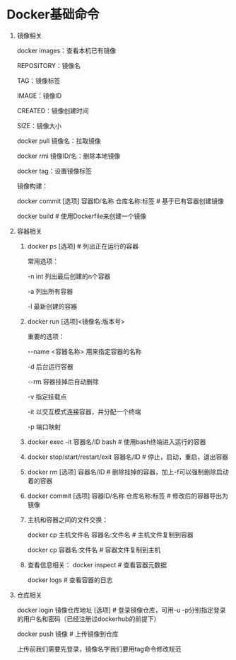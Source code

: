 # Docker基础命令

1. 镜像相关

   docker images：查看本机已有镜像

   REPOSITORY：镜像名

   TAG：镜像标签

   IMAGE：镜像ID

   CREATED：镜像创建时间

   SIZE：镜像大小

   docker pull 镜像名：拉取镜像

   docker rmi 镜像ID/名：删除本地镜像

   docker tag：设置镜像标签

   镜像构建：

   docker commit [选项] 容器ID/名称 仓库名称:标签 # 基于已有容器创建镜像

   docker build # 使用Dockerfile来创建一个镜像

2. 容器相关

   1. docker ps [选项] # 列出正在运行的容器

      常用选项：

      -n int 列出最后创建的n个容器

      -a 列出所有容器

      -l 最新创建的容器

   2. docker run [选项]\<镜像名:版本号>

      重要的选项：

      --name \<容器名称> 用来指定容器的名称

      -d 后台运行容器

      --rm 容器挂掉后自动删除

      -v 指定挂载点

      -it 以交互模式连接容器，并分配一个终端

      -p 端口映射

   3. docker exec -it  容器名/ID bash # 使用bash终端进入运行的容器

   4. docker stop/start/restart/exit 容器名/ID # 停止，启动，重启，退出容器

   5. docker rm [选项]  容器名/ID  # 删除挂掉的容器，加上-f可以强制删除启动着的容器

   6. docker commit  [选项]  容器ID/名称 仓库名称:标签    # 修改后的容器导出为镜像

   7. 主机和容器之间的文件交换：

      docker cp 主机文件名 容器名:文件名 # 主机文件复制到容器

      docker cp 容器名:文件名 # 容器文件复制到主机

   8. 查看信息相关：
      docker inspect # 查看容器元数据

      docker logs # 查看容器的日志

3. 仓库相关

   docker login 镜像仓库地址 [选项] # 登录镜像仓库，可用-u -p分别指定登录的用户名和密码（已经注册过dockerhub的前提下）

   docker push 镜像 # 上传镜像到仓库

   上传前我们需要先登录，镜像名字我们要用tag命令修改规范

